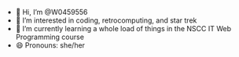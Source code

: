 - 👋 Hi, I’m @W0459556
- 👀 I’m interested in coding, retrocomputing, and star trek
- 🌱 I’m currently learning a whole load of things in the NSCC IT Web Programming course
- 😄 Pronouns: she/her

<!---
W0459556/W0459556 is a ✨ special ✨ repository because its `README.md` (this file) appears on your GitHub profile.
You can click the Preview link to take a look at your changes.
--->
